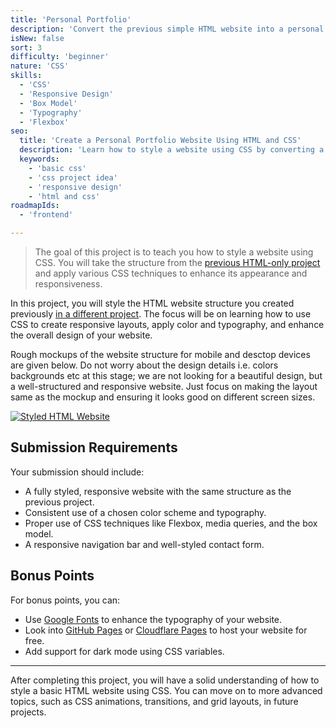 ```yaml
---
title: 'Personal Portfolio'
description: 'Convert the previous simple HTML website into a personal portfolio.'
isNew: false
sort: 3
difficulty: 'beginner'
nature: 'CSS'
skills:
  - 'CSS'
  - 'Responsive Design'
  - 'Box Model'
  - 'Typography'
  - 'Flexbox'
seo:
  title: 'Create a Personal Portfolio Website Using HTML and CSS'
  description: 'Learn how to style a website using CSS by converting a simple HTML website into a personal portfolio.'
  keywords:
    - 'basic css'
    - 'css project idea'
    - 'responsive design'
    - 'html and css'
roadmapIds:
  - 'frontend'

---
```


> The goal of this project is to teach you how to style a website using CSS. You will take the structure from the [previous HTML-only project](/projects/basic-html-website) and apply various CSS techniques to enhance its appearance and responsiveness.

In this project, you will style the HTML website structure you created previously [in a different project](/projects/basic-html-website). The focus will be on learning how to use CSS to create responsive layouts, apply color and typography, and enhance the overall design of your website.

Rough mockups of the website structure for mobile and desctop devices are given below. Do not worry about the design details i.e. colors backgrounds etc at this stage; we are not looking for a beautiful design, but a well-structured and responsive website. Just focus on making the layout same as the mockup and ensuring it looks good on different screen sizes.

[![Styled HTML Website](https://assets.roadmap.sh/guest/portfolio-template-xdhki.png)](https://assets.roadmap.sh/guest/portfolio-template-xdhki.png)

## Submission Requirements

Your submission should include:

- A fully styled, responsive website with the same structure as the previous project.
- Consistent use of a chosen color scheme and typography.
- Proper use of CSS techniques like Flexbox, media queries, and the box model.
- A responsive navigation bar and well-styled contact form.

## Bonus Points

For bonus points, you can:

- Use [Google Fonts](https://fonts.google.com/) to enhance the typography of your website.
- Look into [GitHub Pages](https://pages.github.com/) or [Cloudflare Pages](https://pages.cloudflare.com/) to host your website for free.
- Add support for dark mode using CSS variables.

---

After completing this project, you will have a solid understanding of how to style a basic HTML website using CSS. You can move on to more advanced topics, such as CSS animations, transitions, and grid layouts, in future projects.
